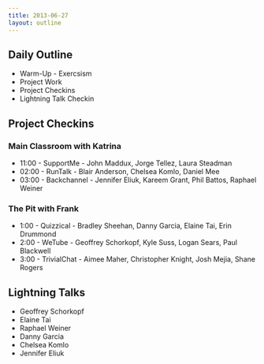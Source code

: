 ```yaml
---
title: 2013-06-27
layout: outline
---
```


## Daily Outline

* Warm-Up - Exercsism
* Project Work
* Project Checkins
* Lightning Talk Checkin

## Project Checkins

### Main Classroom with Katrina

* 11:00 - SupportMe - John Maddux, Jorge Tellez, Laura Steadman
* 02:00 - RunTalk - Blair Anderson, Chelsea Komlo, Daniel Mee
* 03:00 - Backchannel - Jennifer Eliuk, Kareem Grant, Phil Battos, Raphael Weiner

### The Pit with Frank

* 1:00 - Quizzical - Bradley Sheehan, Danny Garcia, Elaine Tai, Erin Drummond
* 2:00 - WeTube - Geoffrey Schorkopf, Kyle Suss, Logan Sears, Paul Blackwell
* 3:00 - TrivialChat - Aimee Maher, Christopher Knight, Josh Mejia, Shane Rogers

## Lightning Talks

* Geoffrey Schorkopf
* Elaine Tai
* Raphael Weiner
* Danny Garcia
* Chelsea Komlo
* Jennifer Eliuk
